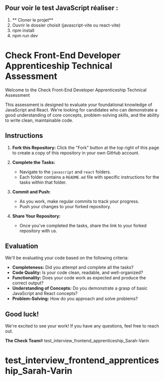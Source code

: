 ## Pour voir le test JavaScript réaliser :
1. ** Cloner le projet**
2. Ouvrir le dossier choisit (javascript-vite ou react-vite)
3. npm install
4. npm run dev

# Check Front-End Developer Apprenticeship Technical Assessment

Welcome to the Check Front-End Developer Apprenticeship Technical Assessment

This assessment is designed to evaluate your foundational knowledge of JavaScript and React. We're looking for candidates who can demonstrate a good understanding of core concepts, problem-solving skills, and the ability to write clean, maintainable code.

## Instructions

1. **Fork this Repository:** Click the "Fork" button at the top right of this page to create a copy of this repository in your own GitHub account.

2. **Complete the Tasks:**
   * Navigate to the `javascript` and `react` folders.
   * Each folder contains a `README.md` file with specific instructions for the tasks within that folder.

3. **Commit and Push:**
   * As you work, make regular commits to track your progress.
   * Push your changes to your forked repository.

4. **Share Your Repository:**
   * Once you've completed the tasks, share the link to your forked repository with us.

## Evaluation

We'll be evaluating your code based on the following criteria:

* **Completeness:** Did you attempt and complete all the tasks?
* **Code Quality:** Is your code clean, readable, and well-organized?
* **Functionality:** Does your code work as expected and produce the correct output?
* **Understanding of Concepts:** Do you demonstrate a grasp of basic JavaScript and React concepts?
* **Problem-Solving:** How do you approach and solve problems?

## Good luck!

We're excited to see your work! If you have any questions, feel free to reach out.

**The Check Team**# test_interview_frontend_apprenticeship_Sarah-Varin
# test_interview_frontend_apprenticeship_Sarah-Varin


